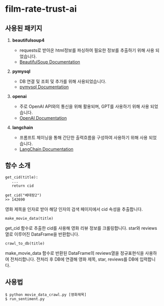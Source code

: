 # film-rate-trust-ai

## 사용된 패키지

1. **beautifulsoup4**
   - requests로 받아온 html정보를 파싱하여 필요한 정보를 추출하기 위해 사용 되었습니다.
   - [BeautifulSoup Documentation](https://www.crummy.com/software/BeautifulSoup/bs4/doc/)

2. **pymysql**
   - DB 연결 및 조회 및 추가를 위해 사용되었습니다.
   - [pymysql Documentation](https://pymysql.readthedocs.io/en/latest/)

3. **openai**
   - 주로 OpenAI API와의 통신을 위해 활용되며, GPT를 사용하기 위해 사용 되었습니다.
   - [OpenAI Documentation](https://beta.openai.com/docs/)
4. **langchain**
   - 프롬프트 체이닝을 통해 간단한 출력흐름을 구성하여 사용하기 위해 사용 되었습니다.
   - [LangChain Documentation](https://python.langchain.com/docs/)

## 함수 소개
```
get_cid(title):
   ...
   return cid

get_cid("베테랑2")
>> 142690
```
영화 제목을 인자로 받아 해당 인자의 검색 페이지에서 cid 속성을 추출합니다.

```
make_movie_data(title)
```
get_cid 함수로 추출한 cid를 사용해 영화 리뷰 정보를 크롤링합니다. star와 reviews열로 이루어진 DataFrame을 반환합니다.

```
crawl_to_db(title)
```
make_movie_data 함수로 반환된 DataFrame의 reviews열을 정규표현식을 사용하여 전처리합니다. 전처리 후 DB에 연결해 영화 제목, star, reviews를 DB에 입력합니다.


## 사용법
```
$ python movie_data_crawl.py [영화제목]
$ run_sentiment.py 
```

